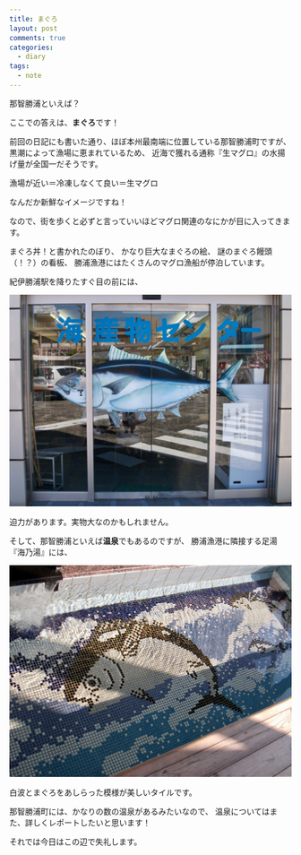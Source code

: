 ```yaml
---
title: まぐろ
layout: post
comments: true
categories:
  - diary
tags:
  - note
---
```

那智勝浦といえば？

ここでの答えは、**まぐろ**です！

前回の日記にも書いた通り、ほぼ本州最南端に位置している那智勝浦町ですが、
黒潮によって漁場に恵まれているため、
近海で獲れる通称『生マグロ』の水揚げ量が全国一だそうです。

漁場が近い＝冷凍しなくて良い＝生マグロ

なんだか新鮮なイメージですね！

なので、街を歩くと必ずと言っていいほどマグロ関連のなにかが目に入ってきます。

まぐろ丼！と書かれたのぼり、
かなり巨大なまぐろの絵、
謎のまぐろ饅頭（！？）の看板、
勝浦漁港にはたくさんのマグロ漁船が停泊しています。

紀伊勝浦駅を降りたすぐ目の前には、

![海産物センター][1]

迫力があります。実物大なのかもしれません。

そして、那智勝浦といえば**温泉**でもあるのですが、
勝浦漁港に隣接する足湯『海乃湯』には、

![タイル2][2]

白波とまぐろをあしらった模様が美しいタイルです。

那智勝浦町には、かなりの数の温泉があるみたいなので、
温泉についてはまた、詳しくレポートしたいと思います！

それでは今日はこの辺で失礼します。


 [1]: /img/uploads/2009/09/maguro-1.jpg
 [2]: /img/uploads/2009/09/maguro-2.jpg
